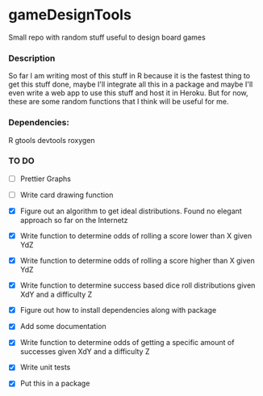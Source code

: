# gameDesignTools
Small repo with random stuff useful to design board games

### Description

So far I am writing most of this stuff in R because it is the fastest thing to get this stuff done, maybe I'll integrate all this in a package and maybe I'll even write a web app to use this stuff and host it in Heroku. But for now, these are some random functions that I think will be useful for me.

### Dependencies:

R
  gtools
  devtools
  roxygen

### TO DO

- [ ] Prettier Graphs
- [ ] Write card drawing function


- [X] Figure out an algorithm to get ideal distributions. Found no elegant approach so far on the Internetz
- [X] Write function to determine odds of rolling a score lower than X given YdZ
- [X] Write function to determine odds of rolling a score higher than X given YdZ
- [X] Write function to determine success based  dice roll distributions given XdY and a difficulty Z
- [X] Figure out how to install dependencies along with package
- [X] Add some documentation
- [X] Write function to determine odds of getting a specific amount of successes given XdY and a difficulty Z
- [X] Write unit tests
- [X] Put this in a package

